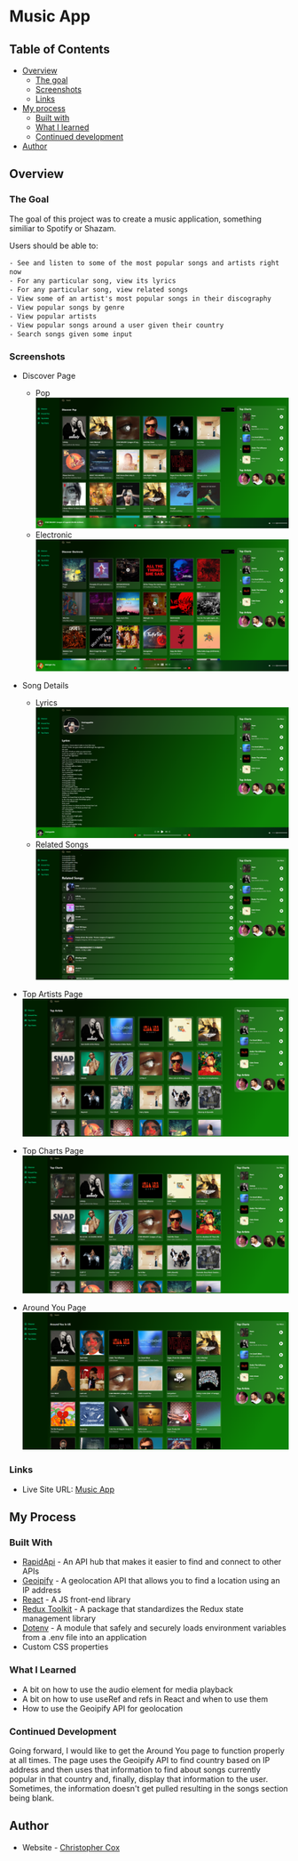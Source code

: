 # Music App

## Table of Contents

- [Overview](#overview)
  - [The goal](#the-goal)
  - [Screenshots](#screenshots)
  - [Links](#links)
- [My process](#my-process)
  - [Built with](#built-with)
  - [What I learned](#what-i-learned)
  - [Continued development](#continued-development)
- [Author](#author)

## Overview

### The Goal

The goal of this project was to create a music application, something similiar to Spotify or Shazam. 

Users should be able to:

    - See and listen to some of the most popular songs and artists right now
    - For any particular song, view its lyrics
    - For any particular song, view related songs
    - View some of an artist's most popular songs in their discography 
    - View popular songs by genre
    - View popular artists
    - View popular songs around a user given their country
    - Search songs given some input

### Screenshots

- Discover Page
    - Pop
    ![Discover Page - Pop](./screenshots/music-app-2.PNG)
    - Electronic
    ![Discover Page - Electronic](./screenshots/music-app-discover-2.PNG)

- Song Details
    - Lyrics
    ![Song Details - Lyrics](./screenshots/music-app-3.PNG)
    - Related Songs
    ![Song Details - Related Songs](./screenshots/music-app-related-songs.PNG)

- Top Artists Page
    ![Top Artists](./screenshots/music-app-top-artists.PNG)

- Top Charts Page
    ![Top Charts](./screenshots/music-app-top-charts.PNG)

- Around You Page
    ![Around You](./screenshots/music-app-around-you.PNG)

### Links

- Live Site URL: [Music App](https://musical-donut-5e9f14.netlify.app/)

## My Process

### Built With

- [RapidApi](https://rapidapi.com/) - An API hub that makes it easier to find and connect to other APIs
- [Geoipify](https://geo.ipify.org/) - A geolocation API that allows you to find a location using an IP address
- [React](https://reactjs.org/) - A JS front-end library
- [Redux Toolkit](https://redux-toolkit.js.org/) - A package that standardizes the Redux state management library
- [Dotenv](https://www.dotenv.org/) - A module that safely and securely loads environment variables from a .env file into an application
- Custom CSS properties


### What I Learned

- A bit on how to use the audio element for media playback
- A bit on how to use useRef and refs in React and when to use them
- How to use the Geoipify API for geolocation


### Continued Development

Going forward, I would like to get the Around You page to function properly at all times. The page uses the Geoipify API to find country based on IP address and then uses that information to find about songs currently popular in that country and, finally, display that information to the user. Sometimes, the information doesn't get pulled resulting in the songs section being blank.

## Author
- Website - [Christopher Cox](https://chriscox12.github.io/)